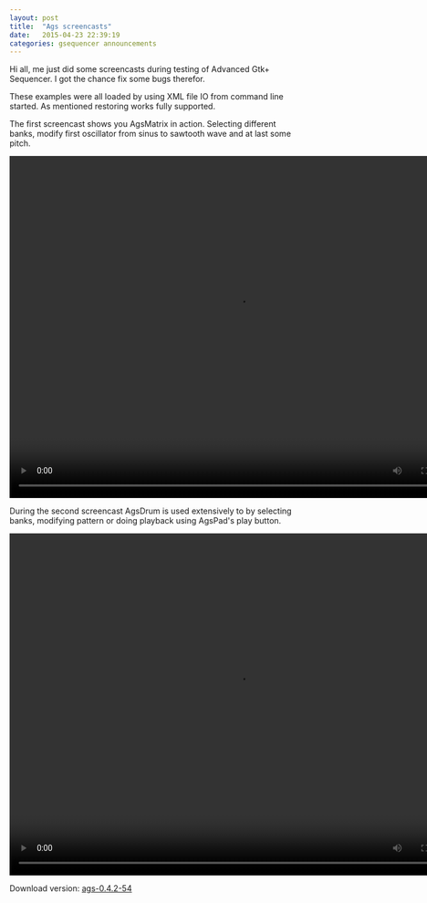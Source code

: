 ```yaml
---
layout: post
title:  "Ags screencasts"
date:   2015-04-23 22:39:19
categories: gsequencer announcements
---
```

Hi all, me just did some screencasts during testing of Advanced Gtk+ Sequencer. I got the chance fix some bugs therefor.

These examples were all loaded by using XML file IO from command line started. As mentioned restoring works fully supported.

The first screencast shows you AgsMatrix in action. Selecting different banks, modify first oscillator from sinus to sawtooth wave and at last some pitch.

<video width="800" height="600" controls>
<source src="http://gsequencer.org/videos/ags-matrix.mp4" type="video/mp4">
Your browser does not support HTML 5 video tag or MPEG-4 Video.
</video> 

During the second screencast AgsDrum is used extensively to by selecting banks, modifying pattern or doing playback using AgsPad's play button.

<video width="800" height="600" controls>
<source src="http://gsequencer.org/videos/ags-drum.mp4" type="video/mp4">
Your browser does not support HTML 5 video tag or MPEG-4 video.
</video> 

Download version: [ags-0.4.2-54][ags-0_4_2-54]

[ags-0_4_2-54]:      http://gsequencer.org/downloads/ags-0_4_2-54.tar.bz2

